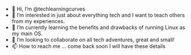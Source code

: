 - 👋 Hi, I’m @techlearningcurves
- 👀 I’m interested in just about everything tech and I want to teach others from my experiences.
- 🌱 I’m currently learning the benefits and drawbacks of running Linux as my main OS.
- 💞️ I’m looking to collaborate on all tech adventures, great and small!
- 📫 How to reach me ... come back soon I will have these details

<!---
techlearningcurves/techlearningcurves is a ✨ special ✨ repository because its `README.md` (this file) appears on your GitHub profile.
You can click the Preview link to take a look at your changes.
--->
